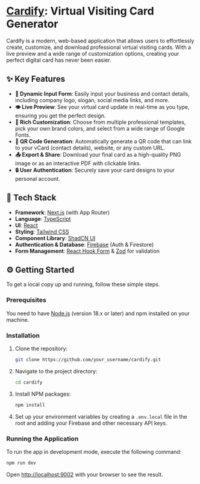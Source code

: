 # [Cardify](https://cardify.hdmixture.site): Virtual Visiting Card Generator

Cardify is a modern, web-based application that allows users to effortlessly create, customize, and download professional virtual visiting cards. With a live preview and a wide range of customization options, creating your perfect digital card has never been easier.

## ✨ Key Features

- **📝 Dynamic Input Form**: Easily input your business and contact details, including company logo, slogan, social media links, and more.
- **👁️ Live Preview**: See your virtual card update in real-time as you type, ensuring you get the perfect design.
- **🎨 Rich Customization**: Choose from multiple professional templates, pick your own brand colors, and select from a wide range of Google Fonts.
- **📱 QR Code Generation**: Automatically generate a QR code that can link to your vCard (contact details), website, or any custom URL.
- **📤 Export & Share**: Download your final card as a high-quality PNG image or as an interactive PDF with clickable links.
- **🔒 User Authentication**: Securely save your card designs to your personal account.

## 🚀 Tech Stack

- **Framework**: [Next.js](https://nextjs.org/) (with App Router)
- **Language**: [TypeScript](https://www.typescriptlang.org/)
- **UI**: [React](https://react.dev/)
- **Styling**: [Tailwind CSS](https://tailwindcss.com/)
- **Component Library**: [ShadCN UI](https://ui.shadcn.com/)
- **Authentication & Database**: [Firebase](https://firebase.google.com/) (Auth & Firestore)
- **Form Management**: [React Hook Form](https://react-hook-form.com/) & [Zod](https://zod.dev/) for validation

## ⚙️ Getting Started

To get a local copy up and running, follow these simple steps.

### Prerequisites

You need to have [Node.js](https://nodejs.org/) (version 18.x or later) and npm installed on your machine.

### Installation

1. Clone the repository:
   ```sh
   git clone https://github.com/your_username/cardify.git
   ```
2. Navigate to the project directory:
   ```sh
   cd cardify
   ```
3. Install NPM packages:
   ```sh
   npm install
   ```
4. Set up your environment variables by creating a `.env.local` file in the root and adding your Firebase and other necessary API keys.

### Running the Application

To run the app in development mode, execute the following command:

```sh
npm run dev
```

Open [http://localhost:9002](http://localhost:9002) with your browser to see the result.

